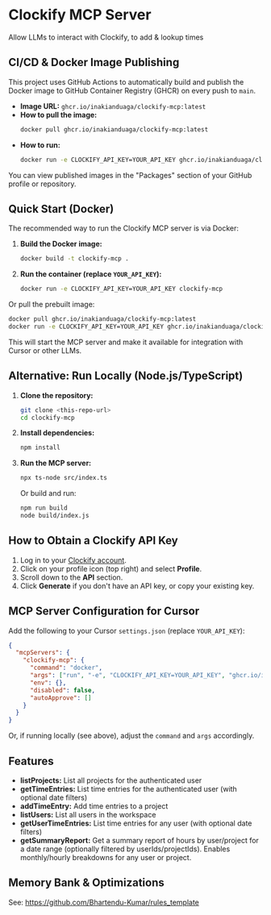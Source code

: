 # Clockify MCP Server

Allow LLMs to interact with Clockify, to add & lookup times

## CI/CD & Docker Image Publishing

This project uses GitHub Actions to automatically build and publish the Docker image to GitHub Container Registry (GHCR) on every push to `main`.

- **Image URL:**
  `ghcr.io/inakianduaga/clockify-mcp:latest`
- **How to pull the image:**
  ```bash
  docker pull ghcr.io/inakianduaga/clockify-mcp:latest
  ```
- **How to run:**
  ```bash
  docker run -e CLOCKIFY_API_KEY=YOUR_API_KEY ghcr.io/inakianduaga/clockify-mcp:latest
  ```

You can view published images in the "Packages" section of your GitHub profile or repository.

## Quick Start (Docker)

The recommended way to run the Clockify MCP server is via Docker:

1. **Build the Docker image:**
   ```bash
   docker build -t clockify-mcp .
   ```
2. **Run the container (replace `YOUR_API_KEY`):**
   ```bash
   docker run -e CLOCKIFY_API_KEY=YOUR_API_KEY clockify-mcp
   ```

Or pull the prebuilt image:
```bash
docker pull ghcr.io/inakianduaga/clockify-mcp:latest
docker run -e CLOCKIFY_API_KEY=YOUR_API_KEY ghcr.io/inakianduaga/clockify-mcp:latest
```

This will start the MCP server and make it available for integration with Cursor or other LLMs.

## Alternative: Run Locally (Node.js/TypeScript)

1. **Clone the repository:**
   ```bash
   git clone <this-repo-url>
   cd clockify-mcp
   ```
2. **Install dependencies:**
   ```bash
   npm install
   ```
3. **Run the MCP server:**
   ```bash
   npx ts-node src/index.ts
   ```
   Or build and run:
   ```bash
   npm run build
   node build/index.js
   ```

## How to Obtain a Clockify API Key

1. Log in to your [Clockify account](https://clockify.me/login).
2. Click on your profile icon (top right) and select **Profile**.
3. Scroll down to the **API** section.
4. Click **Generate** if you don't have an API key, or copy your existing key.

## MCP Server Configuration for Cursor

Add the following to your Cursor `settings.json` (replace `YOUR_API_KEY`):

```json
{
  "mcpServers": {
    "clockify-mcp": {
      "command": "docker",
      "args": ["run", "-e", "CLOCKIFY_API_KEY=YOUR_API_KEY", "ghcr.io/inakianduaga/clockify-mcp:latest"],
      "env": {},
      "disabled": false,
      "autoApprove": []
    }
  }
}
```

Or, if running locally (see above), adjust the `command` and `args` accordingly.

## Features

- **listProjects:** List all projects for the authenticated user
- **getTimeEntries:** List time entries for the authenticated user (with optional date filters)
- **addTimeEntry:** Add time entries to a project
- **listUsers:** List all users in the workspace
- **getUserTimeEntries:** List time entries for any user (with optional date filters)
- **getSummaryReport:** Get a summary report of hours by user/project for a date range (optionally filtered by userIds/projectIds). Enables monthly/hourly breakdowns for any user or project.

## Memory Bank & Optimizations

See: https://github.com/Bhartendu-Kumar/rules_template

